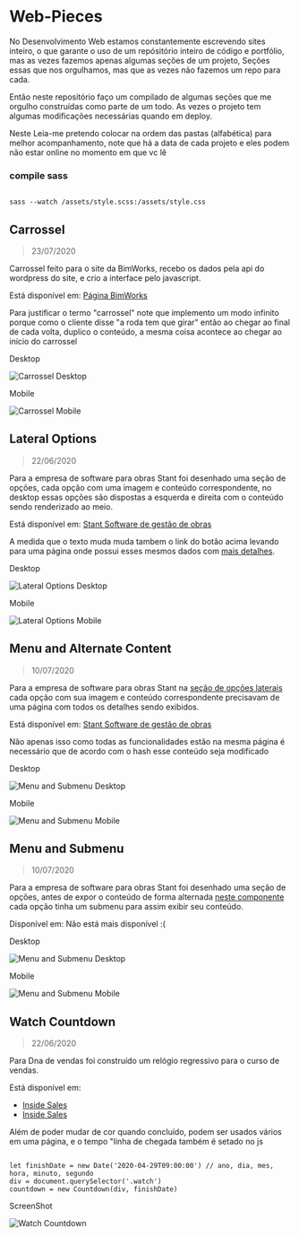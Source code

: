 # Web-Pieces
No Desenvolvimento Web estamos constantemente escrevendo sites inteiro, o que garante o uso de um repósitório inteiro de código e portfólio, mas as vezes fazemos apenas algumas seções de um projeto, Seções essas que nos orgulhamos, mas que as vezes não fazemos um repo para cada.

Então neste repositório faço um compilado de algumas seções que me orgulho construídas como parte de um todo. As vezes o projeto tem algumas modificações necessárias quando em deploy.

Neste Leia-me pretendo colocar na ordem das pastas (alfabética) para melhor acompanhamento, note que há a data de cada projeto e eles podem não estar online no momento em que vc lê

### compile sass
<code>
sass --watch /assets/style.scss:/assets/style.css
</code>

## Carrossel
>23/07/2020

Carrossel feito para o site da BimWorks, recebo os dados pela api do wordpress do site, e crio a interface pelo javascript.

Está disponível em: [Página BimWorks](https://bimworks.com.br/quem-somos/)

Para justificar o termo "carrossel" note que implemento um modo infinito porque como o cliente disse "a roda tem que girar" então ao chegar ao final de cada volta, duplico o conteúdo, a mesma coisa acontece ao chegar ao início do carrossel

Desktop

![Carrossel Desktop](carrossel/screenshot.png)

Mobile

![Carrossel Mobile](carrossel/screenshot-mobile.png)

## Lateral Options
>22/06/2020

Para a empresa de software para obras Stant foi desenhado uma seção de opções, cada opção com uma imagem e conteúdo correspondente, no desktop essas opções são dispostas a esquerda e direita com o conteúdo sendo renderizado ao meio.

Está disponível em: [Stant Software de gestão de obras](https://www.stant.com.br/)

A medida que o texto muda muda tambem o link do botão acima levando para uma página onde possui esses mesmos dados com [mais detalhes](#menu-and-submenu).

Desktop

![Lateral Options Desktop](lateral-options/screenshot.jpg)

Mobile

![Lateral Options Mobile](lateral-options/screenshot-mobile.jpg)

## Menu and Alternate Content
>10/07/2020

Para a empresa de software para obras Stant na [seção de opções laterais](#lateral-options) cada opção com sua imagem e conteúdo correspondente precisavam de uma página com todos os detalhes sendo exibidos.

Está disponível em: [Stant Software de gestão de obras](https://www.stant.com.br/funcionalidades/)

Não apenas isso como todas as funcionalidades estão na mesma página é necessário que de acordo com o hash esse conteúdo seja modificado

Desktop

![Menu and Submenu Desktop](menu-and-alternate-content/screenshot.png)

Mobile

![Menu and Submenu Mobile](menu-and-alternate-content/screenshot-mobile.png)

## Menu and Submenu
>10/07/2020

Para a empresa de software para obras Stant foi desenhado uma seção de opções, antes de expor o conteúdo de forma alternada [neste componente](#menu-and-alternate-content) cada opção tinha um submenu para assim exibir seu conteúdo.

Disponível em: Não está mais disponível :(


Desktop

![Menu and Submenu Desktop](menu-and-submenu/screenshot.jpg)

Mobile

![Menu and Submenu Mobile](menu-and-submenu/screenshot-mobile.jpg)



## Watch Countdown
>22/06/2020

Para Dna de vendas foi construído um relógio regressivo para o curso de vendas.

Está disponível em:
- [Inside Sales](https://insidesalesacademy.com.br/hotsite-imob-corretor/)
- [Inside Sales](https://insidesalesacademy.com.br/hotsite-imob-gestor/)

Além de poder mudar de cor quando concluído, podem ser usados vários em uma página, e o tempo "linha de chegada também é setado no js

<code>
let finishDate = new Date('2020-04-29T09:00:00') // ano, dia, mes, hora, minuto, segundo
div = document.querySelector('.watch')
countdown = new Countdown(div, finishDate)
</code>

ScreenShot

![Watch Countdown](watch-countdown/screenshot.jpg)
